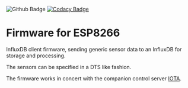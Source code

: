 ![Github Badge](https://github.com/junkdna/esp8266-sensor-firmware/workflows/CI/badge.svg) [![Codacy
Badge](https://app.codacy.com/project/badge/Grade/db2d7f3d123743c28aecb1a2197f2ee1)](https://www.codacy.com/gh/junkdna/esp8266-sensor-firmware/dashboard?utm_source=github.com&amp;utm_medium=referral&amp;utm_content=junkdna/esp8266-sensor-firmware&amp;utm_campaign=Badge_Grade)

# Firmware for ESP8266
InfluxDB client firmware, sending generic sensor data to an InfluxDB for storage
and processing.

The sensors can be specified in a DTS like fashion.

The firmware works in concert with the companion control server [IOTA](https://github.com/junkdna/esp8266-control-server).
